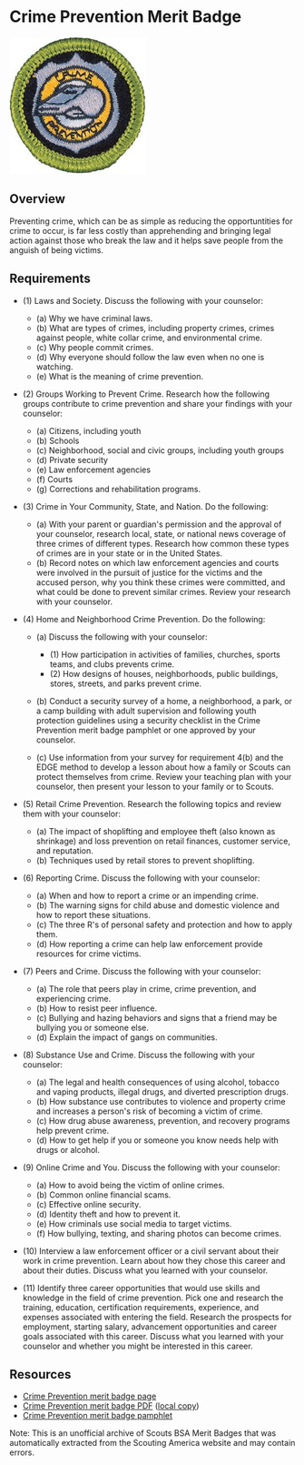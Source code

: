 

# Crime Prevention Merit Badge

![Crime Prevention Merit Badge](images/crime-prevention-merit-badge.jpg)

## Overview



Preventing crime, which can be as simple as reducing the opportuntities for crime to occur, is far less costly than apprehending and bringing legal action against those who break the law and it helps save people from the anguish of being victims.

## Requirements

* (1) Laws and Society. Discuss the following with your counselor:
    * (a) Why we have criminal laws.
    * (b) What are types of crimes, including property crimes, crimes against people, white collar crime, and environmental crime.
    * (c) Why people commit crimes.
    * (d) Why everyone should follow the law even when no one is watching.
    * (e) What is the meaning of crime prevention.


* (2) Groups Working to Prevent Crime. Research how the following groups contribute to crime prevention and share your findings with your counselor:
    * (a) Citizens, including youth
    * (b) Schools
    * (c) Neighborhood, social and civic groups, including youth groups
    * (d) Private security
    * (e) Law enforcement agencies
    * (f) Courts
    * (g) Corrections and rehabilitation programs.


* (3) Crime in Your Community, State, and Nation. Do the following:
    * (a) With your parent or guardian's permission and the approval of your counselor, research local, state, or national news coverage of three crimes of different types. Research how common these types of crimes are in your state or in the United States.
    * (b) Record notes on which law enforcement agencies and courts were involved in the pursuit of justice for the victims and the accused person, why you think these crimes were committed, and what could be done to prevent similar crimes. Review your research with your counselor.


* (4) Home and Neighborhood Crime Prevention. Do the following:
    * (a) Discuss the following with your counselor:
        * (1) How participation in activities of families, churches, sports teams, and clubs prevents crime.
        * (2) How designs of houses, neighborhoods, public buildings, stores, streets, and parks prevent crime.


    * (b) Conduct a security survey of a home, a neighborhood, a park, or a camp building with adult supervision and following youth protection guidelines using a security checklist in the Crime Prevention merit badge pamphlet or one approved by your counselor.
    * (c) Use information from your survey for requirement 4(b) and the EDGE method to develop a lesson about how a family or Scouts can protect themselves from crime. Review your teaching plan with your counselor, then present your lesson to your family or to Scouts.


* (5) Retail Crime Prevention. Research the following topics and review them with your counselor:
    * (a) The impact of shoplifting and employee theft (also known as shrinkage) and loss prevention on retail finances, customer service, and reputation.
    * (b) Techniques used by retail stores to prevent shoplifting.


* (6) Reporting Crime. Discuss the following with your counselor:
    * (a) When and how to report a crime or an impending crime.
    * (b) The warning signs for child abuse and domestic violence and how to report these situations.
    * (c) The three R's of personal safety and protection and how to apply them.
    * (d) How reporting a crime can help law enforcement provide resources for crime victims.


* (7) Peers and Crime. Discuss the following with your counselor:
    * (a) The role that peers play in crime, crime prevention, and experiencing crime.
    * (b) How to resist peer influence.
    * (c) Bullying and hazing behaviors and signs that a friend may be bullying you or someone else.
    * (d) Explain the impact of gangs on communities.


* (8) Substance Use and Crime. Discuss the following with your counselor:
    * (a) The legal and health consequences of using alcohol, tobacco and vaping products, illegal drugs, and diverted prescription drugs.
    * (b) How substance use contributes to violence and property crime and increases a person's risk of becoming a victim of crime.
    * (c) How drug abuse awareness, prevention, and recovery programs help prevent crime.
    * (d) How to get help if you or someone you know needs help with drugs or alcohol.


* (9) Online Crime and You. Discuss the following with your counselor:
    * (a) How to avoid being the victim of online crimes.
    * (b) Common online financial scams.
    * (c) Effective online security.
    * (d) Identity theft and how to prevent it.
    * (e) How criminals use social media to target victims.
    * (f) How bullying, texting, and sharing photos can become crimes.


* (10) Interview a law enforcement officer or a civil servant about their work in crime prevention. Learn about how they chose this career and about their duties. Discuss what you learned with your counselor.
* (11) Identify three career opportunities that would use skills and knowledge in the field of crime prevention. Pick one and research the training, education, certification requirements, experience, and expenses associated with entering the field. Research the prospects for employment, starting salary, advancement opportunities and career goals associated with this career. Discuss what you learned with your counselor and whether you might be interested in this career.


## Resources

- [Crime Prevention merit badge page](https://www.scouting.org/merit-badges/crime-prevention/)
- [Crime Prevention merit badge PDF](https://filestore.scouting.org/filestore/Merit_Badge_ReqandRes/Pamphlets/Crime%20Prevention.pdf) ([local copy](files/crime-prevention-merit-badge.pdf))
- [Crime Prevention merit badge pamphlet](https://www.scoutshop.org/mbp-4c-crime-prevention-641575.html)

Note: This is an unofficial archive of Scouts BSA Merit Badges that was automatically extracted from the Scouting America website and may contain errors.